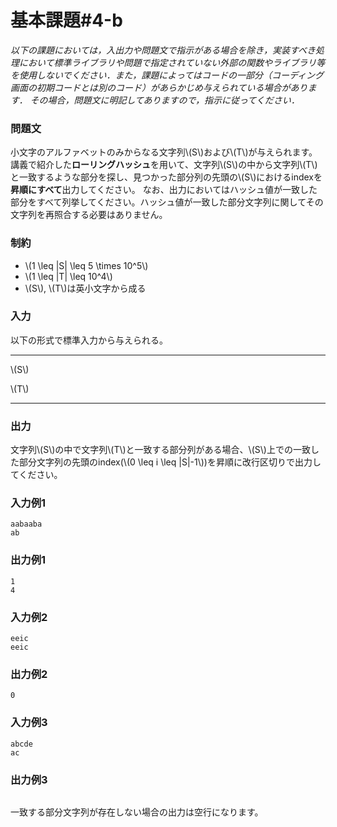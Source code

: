 # 基本課題#4-b

*以下の課題においては，入出力や問題文で指示がある場合を除き，実装すべき処理において標準ライブラリや問題で指定されていない外部の関数やライブラリ等を使用しないでください．また，課題によってはコードの一部分（コーディング画面の初期コードとは別のコード）があらかじめ与えられている場合があります． その場合，問題文に明記してありますので，指示に従ってください．*

### 問題文
小文字のアルファベットのみからなる文字列\\(S\\)および\\(T\\)が与えられます。  
講義で紹介した**ローリングハッシュ**を用いて、文字列\\(S\\)の中から文字列\\(T\\)と一致するような部分を探し、見つかった部分列の先頭の\\(S\\)におけるindexを**昇順にすべて**出力してください。 
なお、出力においてはハッシュ値が一致した部分をすべて列挙してください。ハッシュ値が一致した部分文字列に関してその文字列を再照合する必要はありません。


### 制約
- \\(1 \leq |S| \leq 5 \times 10^5\\)
- \\(1 \leq |T| \leq 10^4\\)
- \\(S\\), \\(T\\)は英小文字から成る

### 入力
以下の形式で標準入力から与えられる。

---

\\(S\\)  

\\(T\\)

---




### 出力
文字列\\(S\\)の中で文字列\\(T\\)と一致する部分列がある場合、\\(S\\)上での一致した部分文字列の先頭のindex(\\(0 \leq i \leq |S|-1\\))を昇順に改行区切りで出力してください。

### 入力例1
```
aabaaba
ab
```
### 出力例1
```
1
4

```

### 入力例2
```
eeic
eeic
```
### 出力例2
```
0
```

### 入力例3
```
abcde
ac
```
### 出力例3
```
```
一致する部分文字列が存在しない場合の出力は空行になります。
